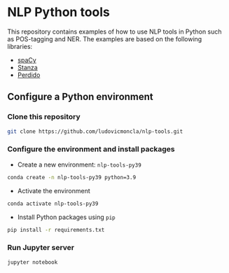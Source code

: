 # NLP Python tools


This repository contains examples of how to use NLP tools in Python such as POS-tagging and NER. The examples are based on the following libraries:

* [spaCy](https://spacy.io/)
* [Stanza](https://stanfordnlp.github.io/stanza/)
* [Perdido](https://github.com/ludovicmoncla/perdido/tree/main)



## Configure a Python environment 

### Clone this repository

```bash
git clone https://github.com/ludovicmoncla/nlp-tools.git
```

### Configure the environment and install packages


* Create a new environment: `nlp-tools-py39`

```bash
conda create -n nlp-tools-py39 python=3.9
```

* Activate the environment

```bash
conda activate nlp-tools-py39
```


* Install Python packages using `pip`

```bash
pip install -r requirements.txt
```


### Run Jupyter server

```bash
jupyter notebook
```